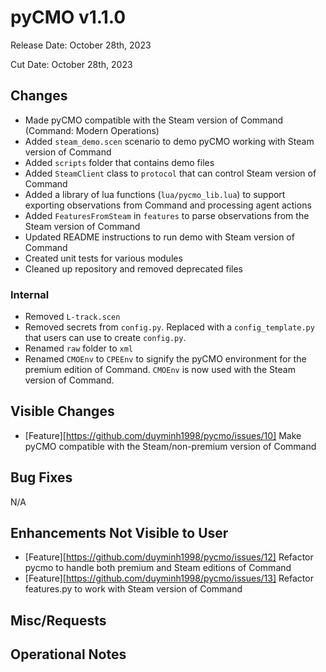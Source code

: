# pyCMO v1.1.0

Release Date: October 28th, 2023

Cut Date: October 28th, 2023

## Changes
* Made pyCMO compatible with the Steam version of Command (Command: Modern Operations)
* Added `steam_demo.scen` scenario to demo pyCMO working with Steam version of Command
* Added `scripts` folder that contains demo files
* Added `SteamClient` class to `protocol` that can control Steam version of Command
* Added a library of lua functions (`lua/pycmo_lib.lua`) to support exporting observations from Command and processing agent actions
* Added `FeaturesFromSteam` in `features` to parse observations from the Steam version of Command
* Updated README instructions to run demo with Steam version of Command
* Created unit tests for various modules
* Cleaned up repository and removed deprecated files

### Internal
* Removed `L-track.scen`
* Removed secrets from `config.py`. Replaced with a `config_template.py` that users can use to create `config.py`.
* Renamed `raw` folder to `xml`
* Renamed `CMOEnv` to `CPEEnv` to signify the pyCMO environment for the premium edition of Command. `CMOEnv` is now used with the Steam version of Command.

## Visible Changes
* [Feature][https://github.com/duyminh1998/pycmo/issues/10] Make pyCMO compatible with the Steam/non-premium version of Command

## Bug Fixes
N/A

## Enhancements Not Visible to User
* [Feature][https://github.com/duyminh1998/pycmo/issues/12] Refactor pycmo to handle both premium and Steam editions of Command
* [Feature][https://github.com/duyminh1998/pycmo/issues/13] Refactor features.py to work with Steam version of Command

## Misc/Requests

## Operational Notes
